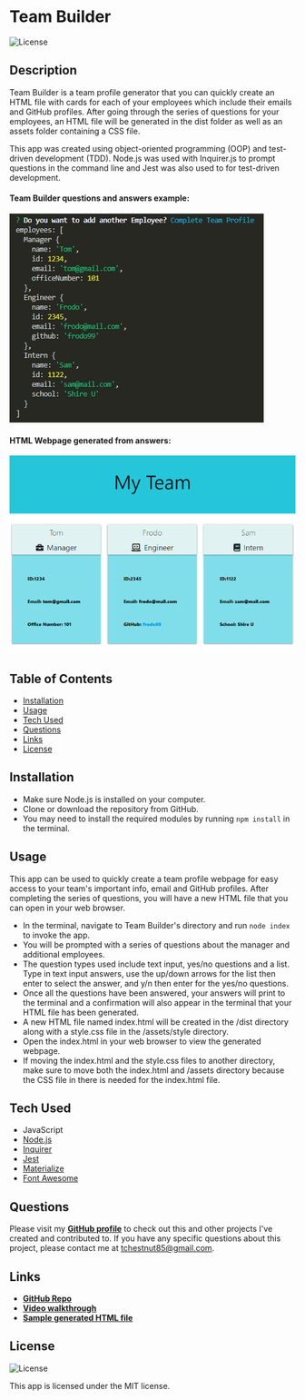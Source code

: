   # Team Builder
  ![License](https://img.shields.io/badge/License%3A-MIT-green.svg)

  ## Description
  Team Builder is a team profile generator that you can quickly create an HTML file with cards for each of your employees which include their emails and GitHub profiles.
  After going through the series of questions for your employees, an HTML file will be generated in the dist folder as well as an assets folder containing a CSS file.
  
  This app was created using object-oriented programming (OOP) and test-driven development (TDD). 
  Node.js was used with Inquirer.js to prompt questions in the command line and Jest was also used to for test-driven development.

  #### Team Builder questions and answers example:
  ![Questions and Answers](./assets/images/screenshot-1.JPG)

  #### HTML Webpage generated from answers:
  ![HTML Example](./assets/images/screenshot-2.JPG)

  ## Table of Contents 
  - [Installation](#installation)
  - [Usage](#usage)
  - [Tech Used](#tech-used)
  - [Questions](#questions)
  - [Links](#links)
  - [License](#license) 

  ## Installation
  - Make sure Node.js is installed on your computer. 
  - Clone or download the repository from GitHub. 
  - You may need to install the required modules by running `npm install` in the terminal.
  
  ## Usage
  This app can be used to quickly create a team profile webpage for easy access to your team's important info, email and GitHub profiles. After completing the series of questions, you will have a new HTML file that you can open in your web browser.

  * In the terminal, navigate to Team Builder's directory and run `node index` to invoke the app.
  * You will be prompted with a series of questions about the manager and additional employees.
  * The question types used include text input, yes/no questions and a list. Type in text input answers, use the up/down arrows for the list then enter to select the answer, and y/n then enter for the yes/no questions.
  * Once all the questions have been answered, your answers will print to the terminal and a confirmation will also appear in the terminal that your HTML file has been generated. 
  * A new HTML file named index.html will be created in the /dist directory along with a style.css file in the /assets/style directory. 
  * Open the index.html in your web browser to view the generated webpage.
  * If moving the index.html and the style.css files to another directory, make sure to move both the index.html and /assets directory because the CSS file in there is needed for the index.html file.

  ## Tech Used
  - JavaScript
  - [Node.js](https://nodejs.org/en/)
  - [Inquirer](https://www.npmjs.com/package/inquirer)
  - [Jest](https://jestjs.io/docs/en/getting-started)
  - [Materialize](https://https://materializecss.com/)
  - [Font Awesome](https://fontawesome.com/start)
  
  ## Questions
  Please visit my **[GitHub profile](https://github.com/tchestnut85/)** to check out this and other projects I've created and contributed to.
  If you have any specific questions about this project, please contact me at <tchestnut85@gmail.com>.

  ## Links
  - **[GitHub Repo](https://github.com/tchestnut85/team-builder/)**
  - **[Video walkthrough](https://drive.google.com/file/d/17Rn8EwEGaD9NddtqaF6pLBL1d8c4isjb/view?usp=sharing)**
  - **[Sample generated HTML file](https://github.com/tchestnut85/team-builder/blob/main/assets/demo/index.html)**

  ## License
  ![License](https://img.shields.io/badge/License%3A-MIT-green.svg)
  
  This app is licensed under the MIT license.
